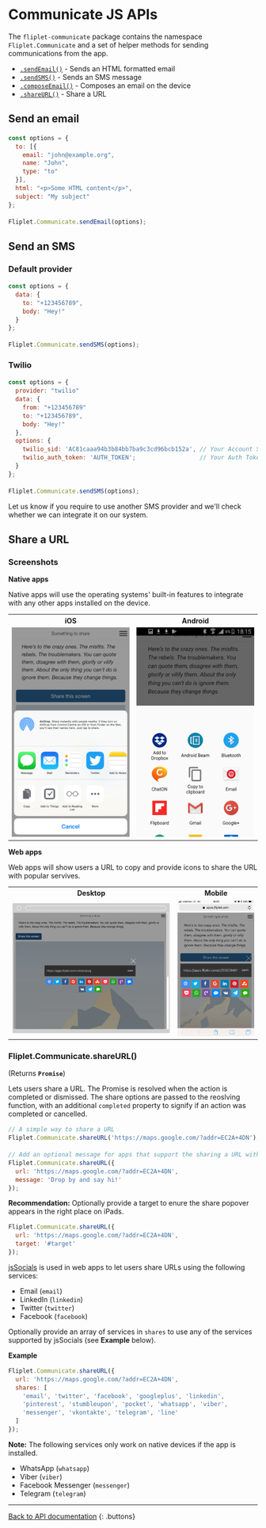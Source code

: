 # Communicate JS APIs

The `fliplet-communicate` package contains the namespace `Fliplet.Communicate` and a set of helper methods for sending communications from the app.

- [`.sendEmail()`](#send-an-email) - Sends an HTML formatted email
- [`.sendSMS()`](#send-an-sms) - Sends an SMS message
- [`.composeEmail()`](#compose-an-email) - Composes an email on the device
- [`.shareURL()`](#share-a-url) - Share a URL 

## Send an email

```js
const options = {
  to: [{
    email: "john@example.org",
    name: "John",
    type: "to"
  }],
  html: "<p>Some HTML content</p>",
  subject: "My subject"
};

Fliplet.Communicate.sendEmail(options);
```

## Send an SMS

### Default provider
```js
const options = {
  data: {
    to: "+123456789",
    body: "Hey!"
  }
};

Fliplet.Communicate.sendSMS(options);
```

### Twilio

```js
const options = {
  provider: "twilio"
  data: {
    from: "+123456789"
    to: "+123456789",
    body: "Hey!"
  },
  options: {
    twilio_sid: 'AC81caaa94b3b84bb7ba9c3cd96bcb152a', // Your Account SID from www.twilio.com/console
    twilio_auth_token: 'AUTH_TOKEN';                  // Your Auth Token from www.twilio.com/console
  }
};

Fliplet.Communicate.sendSMS(options);
```

Let us know if you require to use another SMS provider and we'll check whether we can integrate it on our system.

## Share a URL

### Screenshots

**Native apps**

Native apps will use the operating systems' built-in features to integrate with any other apps installed on the device.

<table>
  <tr>
    <th width="50%">iOS</th>
    <th width="50%">Android</th>
  </tr>
  <tr>
    <td><img src="../assets/img/share-native-ios.png" /></td>
    <td><img src="../assets/img/share-native-android.png" /></td>
  </tr>
</table>

**Web apps**

Web apps will show users a URL to copy and provide icons to share the URL with popular servives.

<table>
  <tr>
    <th width="66.5%">Desktop</th>
    <th width="33.5%">Mobile</th>
  </tr>
  <tr>
    <td><img src="../assets/img/share-web-desktop.png" /></td>
    <td><img src="../assets/img/share-web-mobile.png" /></td>
  </tr>
</table>

### Fliplet.Communicate.shareURL()

(Returns **`Promise`**)

Lets users share a URL. The Promise is resolved when the action is completed or dismissed. The share options are passed to the reoslving function, with an additional `completed` property to signify if an action was completed or cancelled.

```js 
// A simple way to share a URL
Fliplet.Communicate.shareURL('https://maps.google.com/?addr=EC2A+4DN');

// Add an optional message for apps that support the sharing a URL with a message
Fliplet.Communicate.shareURL({
  url: 'https://maps.google.com/?addr=EC2A+4DN',
  message: 'Drop by and say hi!'
});
```

**Recommendation:** Optionally provide a target to enure the share popover appears in the right place on iPads.

```js 
Fliplet.Communicate.shareURL({
  url: 'https://maps.google.com/?addr=EC2A+4DN',
  target: '#target'
});
```

[jsSocials](http://js-socials.com/docs/#custom-share) is used in web apps to let users share URLs using the following services:

* Email (`email`)
* LinkedIn (`linkedin`)
* Twitter (`twitter`)
* Facebook (`facebook`)

Optionally provide an array of services in `shares` to use any of the services supported by jsSocials (see **Example** below).

**Example**

```js
Fliplet.Communicate.shareURL({
  url: 'https://maps.google.com/?addr=EC2A+4DN',
  shares: [
    'email', 'twitter', 'facebook', 'googleplus', 'linkedin',
    'pinterest', 'stumbleupon', 'pocket', 'whatsapp', 'viber',
    'messenger', 'vkontakte', 'telegram', 'line'
  ]
});
```

**Note:** The following services only work on native devices if the app is installed.

* WhatsApp (`whatsapp`)
* Viber (`viber`)
* Facebook Messenger (`messenger`)
* Telegram (`telegram`)

---

[Back to API documentation](../API-Documentation.md)
{: .buttons}
